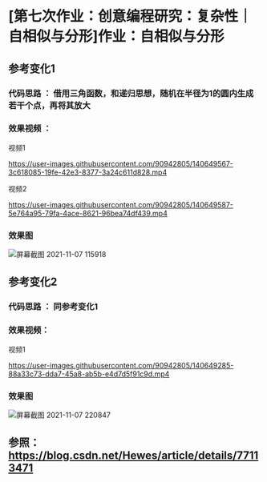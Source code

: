 # [第七次作业：创意编程研究：复杂性｜自相似与分形]作业：自相似与分形

## 参考变化1

### 代码思路 ： 借用三角函数，和递归思想，随机在半径为1的圆内生成若干个点，再将其放大

### 效果视频 ：

视频1

https://user-images.githubusercontent.com/90942805/140649567-3c618085-19fe-42e3-8377-3a24c611d828.mp4

视频2

https://user-images.githubusercontent.com/90942805/140649587-5e764a95-79fa-4ace-8621-96bea74df439.mp4

### 效果图

![屏幕截图 2021-11-07 115918](https://user-images.githubusercontent.com/90942805/140649697-30d2f3be-34f4-42e3-9836-2bad3938931f.png)



## 参考变化2

### 代码思路 ： 同参考变化1

### 效果视频：

视频1

https://user-images.githubusercontent.com/90942805/140649285-88a33c73-dda7-45a8-ab5b-e4d7d5f91c9d.mp4

### 效果图

![屏幕截图 2021-11-07 220847](https://user-images.githubusercontent.com/90942805/140649681-30e876e1-9016-49b1-9842-43ece6dd5717.png)

## 参照：https://blog.csdn.net/Hewes/article/details/77113471
